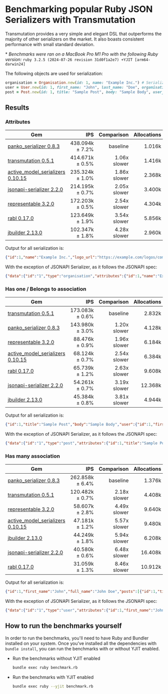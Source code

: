 # Benchmarking popular Ruby JSON Serializers with Transmutation

Transmutation provides a very simple and elegant DSL that outperforms the majority of other serializers on the market. It also boasts consistent performance with small standard deviation.

\* _Benchmarks were ran on a MacBook Pro M1 Pro with the following Ruby version:_ `ruby 3.2.5 (2024-07-26 revision 31d0f1a2e7) +YJIT [arm64-darwin24]`

The following objects are used for serialization:

```ruby
organisation = Organisation.new(id: 1, name: "Example Inc.") # Serialize with no associations
user = User.new(id: 1, first_name: "John", last_name: "Doe", organisation_id: 1) # Serialize with many Posts
post = Post.new(id: 1, title: "Sample Post", body: "Sample Body", user_id: 1) # Serialize with one User
```

## Results

### Attributes

| Gem                                                                                       | IPS                | Comparison   | Allocations | Comparison |
|-------------------------------------------------------------------------------------------|-------------------:|-------------:|------------:|-----------:|
| [panko_serializer 0.8.3](https://github.com/yosiat/panko_serializer)                      |    438.094k ± 7.2% |     baseline |      1.016k |   baseline |
| [transmutation 0.5.1](https://github.com/spellbook-technology/transmutation)              |    414.671k ± 0.5% | 1.06x slower |      1.416k | 1.39x more |
| [active_model_serializers 0.10.15](https://github.com/rails-api/active_model_serializers) |    235.324k ± 1.0% | 1.86x slower |      2.368k | 2.33x more |
| [jsonapi-serializer 2.2.0](https://github.com/jsonapi-serializer/jsonapi-serializer)      |    214.195k ± 0.7% | 2.05x slower |      3.400k | 3.35x more |
| [representable 3.2.0](https://github.com/trailblazer/representable/)                      |    172.203k ± 0.5% | 2.54x slower |      4.304k | 4.24x more |
| [rabl 0.17.0](https://github.com/nesquena/rabl)                                           |    123.649k ± 1.9% | 3.54x slower |      5.856k | 5.76x more |
| [jbuilder 2.13.0](https://github.com/rails/jbuilder/tree/v2.13.0)                         |    102.347k ± 1.8% | 4.28x slower |      2.960k | 2.91x more |

Output for all serialization is:

```json
{"id":1,"name":"Example Inc.","logo_url":"https://example.com/logos/companies/1"}
```

With the exception of JSONAPI Serializer, as it follows the JSONAPI spec:

```json
{"data":{"id":"1","type":"organisation","attributes":{"id":1,"name":"Example Inc.","logo_url":"https://example.com/logos/companies/1"}}}
```

### Has one / Belongs to association

| Gem                                                                                       | IPS                | Comparison   | Allocations | Comparison |
|-------------------------------------------------------------------------------------------|-------------------:|-------------:|------------:|-----------:|
| [transmutation 0.5.1](https://github.com/spellbook-technology/transmutation)              |    173.083k ± 0.6% |     baseline |      2.832k |   baseline |
| [panko_serializer 0.8.3](https://github.com/yosiat/panko_serializer)                      |    143.980k ± 3.0% | 1.20x slower |      4.128k | 1.46x more |
| [representable 3.2.0](https://github.com/trailblazer/representable/)                      |     88.476k ± 0.9% | 1.96x slower |      6.184k | 2.18x more |
| [active_model_serializers 0.10.15](https://github.com/rails-api/active_model_serializers) |     68.124k ± 0.7% | 2.54x slower |      6.384k | 2.25x more |
| [rabl 0.17.0](https://github.com/nesquena/rabl)                                           |     65.739k ± 1.2% | 2.63x slower |      9.608k | 3.39x more |
| [jsonapi-serializer 2.2.0](https://github.com/jsonapi-serializer/jsonapi-serializer)      |     54.261k ± 0.7% | 3.19x slower |     12.368k | 4.37x more |
| [jbuilder 2.13.0](https://github.com/rails/jbuilder/tree/v2.13.0)                         |     45.384k ± 0.8% | 3.81x slower |      4.944k | 1.75x more |

Output for all serialization is:

```json
{"id":1,"title":"Sample Post","body":"Sample Body","user":{"id":1,"first_name":"John","full_name":"John Doe"}}
```

With the exception of JSONAPI Serializer, as it follows the JSONAPI spec:

```json
{"data":{"id":"1","type":"post","attributes":{"id":1,"title":"Sample Post","body":"Sample Body"},"relationships":{"user":{"data":{"id":"1","type":"user"}}}},"included":[{"id":"1","type":"user","attributes":{"id":1,"first_name":"John","full_name":"John Doe"},"relationships":{"posts":{"data":[{"id":"1","type":"post"},{"id":"3","type":"post"}]}}}]}
```

### Has many association

| Gem                                                                                       | IPS                | Comparison   | Allocations | Comparison  |
|-------------------------------------------------------------------------------------------|-------------------:|-------------:|------------:|------------:|
| [panko_serializer 0.8.3](https://github.com/yosiat/panko_serializer)                      |    262.858k ± 6.4% |     baseline |      1.376k |    baseline |
| [transmutation 0.5.1](https://github.com/spellbook-technology/transmutation)              |    120.482k ± 0.7% | 2.18x slower |      4.408k |  3.20x more |
| [representable 3.2.0](https://github.com/trailblazer/representable/)                      |     58.607k ± 2.8% | 4.49x slower |      9.640k |  7.01x more |
| [active_model_serializers 0.10.15](https://github.com/rails-api/active_model_serializers) |     47.181k ± 1.2% | 5.57x slower |      9.480k |  6.89x more |
| [jbuilder 2.13.0](https://github.com/rails/jbuilder/tree/v2.13.0)                         |     44.249k ± 1.8% | 5.94x slower |      6.208k |  4.51x more |
| [jsonapi-serializer 2.2.0](https://github.com/jsonapi-serializer/jsonapi-serializer)      |     40.580k ± 0.6% | 6.48x slower |     16.408k | 11.92x more |
| [rabl 0.17.0](https://github.com/nesquena/rabl)                                           |     31.059k ± 1.3% | 8.46x slower |     10.912k |  7.93x more |

Output for all serialization is:

```json
{"id":1,"first_name":"John","full_name":"John Doe","posts":[{"id":1,"title":"Post 1","body":"Sample body 1"},{"id":3,"title":"Post 3","body":"Sample body 3"}]}
```

With the exception of JSONAPI Serializer, as it follows the JSONAPI spec:

```json
{"data":{"id":"1","type":"user","attributes":{"id":1,"first_name":"John","full_name":"John Doe"},"relationships":{"posts":{"data":[{"id":"1","type":"post"},{"id":"3","type":"post"}]}}},"included":[{"id":"1","type":"post","attributes":{"id":1,"title":"Post 1","body":"Sample body 1"},"relationships":{"user":{"data":{"id":"1","type":"user"}}}},{"id":"3","type":"post","attributes":{"id":3,"title":"Post 3","body":"Sample body 3"},"relationships":{"user":{"data":{"id":"1","type":"user"}}}}]}
```

## How to run the benchmarks yourself

In order to run the benchmarks, you'll need to have Ruby and Bundler installed on your system. Once you've installed all the dependencies with `bundle install`, you can run the benchmarks with or without YJIT enabled.

- Run the benchmarks without YJIT enabled

    ```sh
    bundle exec ruby benchmark.rb
    ```

- Run the benchmarks with YJIT enabled

    ```sh
    bundle exec ruby --yjit benchmark.rb
    ```
